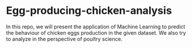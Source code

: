 # Egg-producing-chicken-analysis

In this repo, we will present the application of Machine Learning to predict the behaviour of chicken eggs production in the given dataset. We also try to analyze in the perspective of poultry science.
